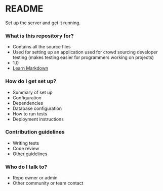 # README #

Set up the server and get it running.

### What is this repository for? ###

* Contains all the source files
* Used for setting up an application used for crowd sourcing developer testing (makes testing easier for programmers working on projects)
* 1.0
* [Learn Markdown](https://bitbucket.org/tutorials/markdowndemo)

### How do I get set up? ###

* Summary of set up
* Configuration
* Dependencies
* Database configuration
* How to run tests
* Deployment instructions

### Contribution guidelines ###

* Writing tests
* Code review
* Other guidelines

### Who do I talk to? ###

* Repo owner or admin
* Other community or team contact
